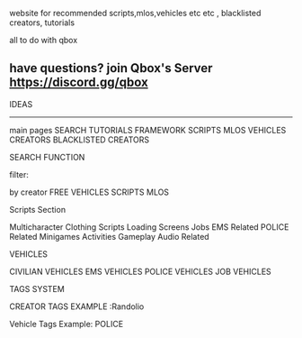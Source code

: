 website for recommended scripts,mlos,vehicles etc etc , blacklisted creators, tutorials

all to do with qbox


have questions? join Qbox's Server https://discord.gg/qbox
------------------------------------------------------------------------------------------

IDEAS

------------------------------------------------------------------------------------------

main pages SEARCH TUTORIALS FRAMEWORK SCRIPTS MLOS VEHICLES CREATORS BLACKLISTED CREATORS

SEARCH FUNCTION

filter:

by creator
FREE
VEHICLES
SCRIPTS
MLOS


Scripts Section

Multicharacter
Clothing Scripts
Loading Screens
Jobs
EMS Related
POLICE Related
Minigames
Activities
Gameplay
Audio Related


VEHICLES

CIVILIAN VEHICLES
EMS VEHICLES
POLICE VEHICLES
JOB VEHICLES

TAGS SYSTEM

CREATOR TAGS EXAMPLE :Randolio

Vehicle Tags Example: POLICE





